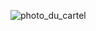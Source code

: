 ![photo_du_cartel](https://user-images.githubusercontent.com/93718179/154784900-c925f4c8-c69c-4fa7-963e-6e695ca619a3.jpg)
